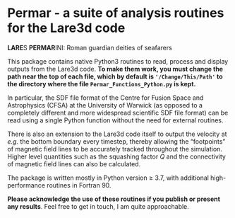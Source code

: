 # Permar - a suite of analysis routines for the Lare3d code

**LARE**S **PERMAR**INI: Roman guardian deities of seafarers

This package contains native Python3 routines to read, process and display outputs from the Lare3d code. **To make them work, you must change the path near the top of each file, which by default is `'/Change/This/Path'` to the directory where the file `Permar_Functions_Python.py` is kept.**

In particular, the SDF file format of the Centre for Fusion Space and Astrophysics (CFSA) at the University of Warwick (as opposed to a completely different and more widespread scientific SDF file format) can be read using a single Python function without the need for external routines.

There is also an extension to the Lare3d code itself to output the velocity at *e.g.* the bottom boundary every timestep, thereby allowing the “footpoints” of magnetic field lines to be accurately tracked throughout the simulation. Higher level quantities such as the squashing factor *Q* and the connectivity of magnetic field lines can also be calculated.

The package is written mostly in Python version ≥ 3.7, with additional high-performance routines in Fortran 90.

**Please acknowledge the use of these routines if you publish or present any results**. Feel free to get in touch, I am quite approachable.

